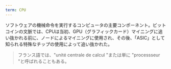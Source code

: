 ```yaml
---
term: CPU
---
```

ソフトウェアの機械命令を実行するコンピュータの主要コンポーネント。ビットコインの文脈では、CPUは当初、GPU（グラフィックカード）マイニングに追い抜かれる前に、ノードによるマイニングに使用され、その後、「ASIC」として知られる特殊なチップの使用によって追い抜かれた。

> フランス語では、"unité centrale de calcul "または単に "processseur "と呼ばれることもある。